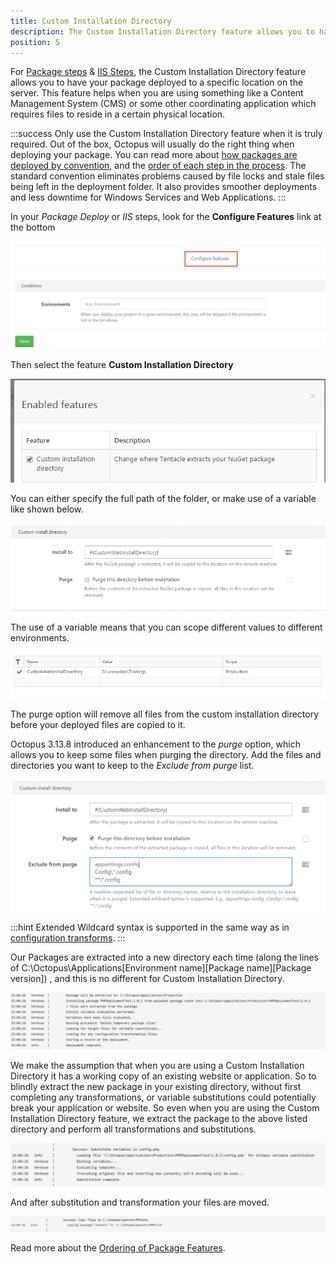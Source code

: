 ```yaml
---
title: Custom Installation Directory
description: The Custom Installation Directory feature allows you to have your package deployed to a specific location on the server.
position: 5
---
```


For [Package steps](/docs/deploying-applications/deploying-packages/index.md) & [IIS Steps](/docs/deploying-applications/iis-websites-and-application-pools.md), the Custom Installation Directory feature allows you to have your package deployed to a specific location on the server. This feature helps when you are using something like a Content Management System (CMS) or some other coordinating application which requires files to reside in a certain physical location.

:::success
Only use the Custom Installation Directory feature when it is truly required. Out of the box, Octopus will usually do the right thing when deploying your package. You can read more about [how packages are deployed by convention](/docs/deploying-applications/deploying-packages/index.md), and the [order of each step in the process](/docs/reference/package-deployment-feature-ordering.md). The standard convention eliminates problems caused by file locks and stale files being left in the deployment folder. It also provides smoother deployments and less downtime for Windows Services and Web Applications.
:::

In your *Package Deploy* or *IIS* steps, look for the **Configure Features** link at the bottom

![](/docs/images/3048085/5865882.jpg "width=500")

Then select the feature **Custom Installation Directory**

![](/docs/images/3048085/3277679.png)

You can either specify the full path of the folder, or make use of a variable like shown below.

![](/docs/images/3048085/3277678.png)

The use of a variable means that you can scope different values to different environments.

![](/docs/images/3048085/3277677.png)

The purge option will remove all files from the custom installation directory before your deployed files are copied to it.

Octopus 3.13.8 introduced an enhancement to the *purge* option, which allows you to keep some files when purging the directory. Add the files and directories you want to keep to the *Exclude from purge* list.

![exclude files and folders during purge](purging_exclusion_rules.png)

:::hint
Extended Wildcard syntax is supported in the same way as in [configuration transforms](https://octopus.com/docs/deploying-applications/configuration-files#Configurationfiles-Relativepath).
:::

Our Packages are extracted into a new directory each time (along the lines of C:\Octopus\Applications\[Environment name]\[Package name]\[Package version]\) , and this is no different for Custom Installation Directory.

![](/docs/images/3048085/3277682.png "width=1140")

We make the assumption that when you are using a Custom Installation Directory it has a working copy of an existing website or application. So to blindly extract the new package in your existing directory, without first completing any transformations, or variable substitutions could potentially break your application or website. So even when you are using the Custom Installation Directory feature, we extract the package to the above listed directory and perform all transformations and substitutions.

![](/docs/images/3048085/3277681.png "width=1032")

And after substitution and transformation your files are moved.

![](/docs/images/3048085/3277680.png "width=1205")

Read more about the [Ordering of Package Features](/docs/reference/package-deployment-feature-ordering.md).
